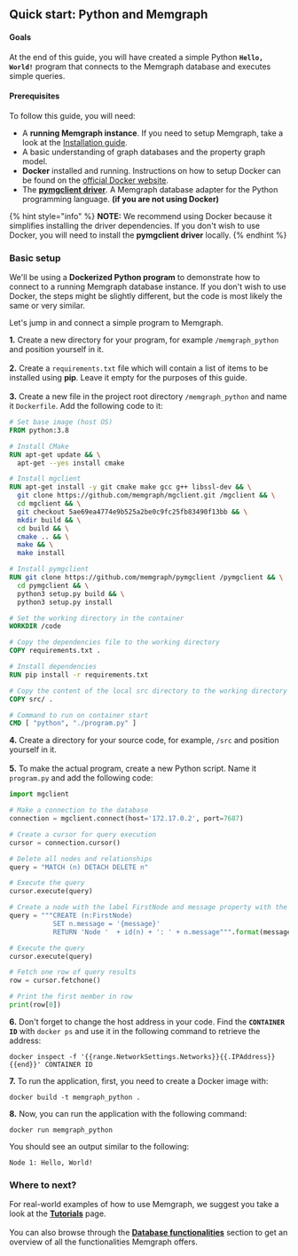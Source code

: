 ## Quick start: Python and Memgraph

#### Goals
At the end of this guide, you will have created a simple Python **`Hello, World!`** program that connects to the Memgraph database and executes simple queries.

#### Prerequisites

To follow this guide, you will need:
* A **running Memgraph instance**. If you need to setup Memgraph, take a look at the [Installation guide](../installation/installation.md).
* A basic understanding of graph databases and the property graph model.
* **Docker** installed and running. Instructions on how to setup Docker can be found on the [official Docker website](https://docs.docker.com/get-docker/).
* The [**pymgclient driver**](https://github.com/memgraph/pymgclient). A Memgraph database adapter for the Python programming language. **(if you are not using Docker)**

{% hint style="info" %}
**NOTE:** We recommend using Docker because it simplifies installing the driver dependencies. If you don't wish to use Docker, you will need to install the **pymgclient driver** locally.
{% endhint %}

### Basic setup

We'll be using a **Dockerized Python program** to demonstrate how to connect to a running Memgraph database instance.
If you don't wish to use Docker, the steps might be slightly different, but the code is most likely the same or very similar.<br />  

Let's jump in and connect a simple program to Memgraph.

**1.** Create a new directory for your program, for example `/memgraph_python` and position yourself in it.<br />  
**2.** Create a `requirements.txt` file which will contain a list of items to be installed using **pip**. Leave it empty for the purposes of this guide.<br />  
**3.** Create a new file in the project root directory `/memgraph_python` and name it  `Dockerfile`. Add the following code to it:

```Dockerfile
# Set base image (host OS)
FROM python:3.8

# Install CMake
RUN apt-get update && \
  apt-get --yes install cmake

# Install mgclient
RUN apt-get install -y git cmake make gcc g++ libssl-dev && \
  git clone https://github.com/memgraph/mgclient.git /mgclient && \
  cd mgclient && \
  git checkout 5ae69ea4774e9b525a2be0c9fc25fb83490f13bb && \
  mkdir build && \
  cd build && \
  cmake .. && \
  make && \
  make install

# Install pymgclient
RUN git clone https://github.com/memgraph/pymgclient /pymgclient && \
  cd pymgclient && \
  python3 setup.py build && \
  python3 setup.py install

# Set the working directory in the container
WORKDIR /code

# Copy the dependencies file to the working directory
COPY requirements.txt .

# Install dependencies
RUN pip install -r requirements.txt

# Copy the content of the local src directory to the working directory
COPY src/ .

# Command to run on container start
CMD [ "python", "./program.py" ]
```

**4.** Create a directory for your source code, for example, `/src` and position yourself in it.<br />  
**5.** To make the actual program, create a new Python script. Name it `program.py` and add the following code:

```Python
import mgclient

# Make a connection to the database
connection = mgclient.connect(host='172.17.0.2', port=7687)

# Create a cursor for query execution
cursor = connection.cursor()

# Delete all nodes and relationships
query = "MATCH (n) DETACH DELETE n"

# Execute the query
cursor.execute(query)

# Create a node with the label FirstNode and message property with the value "Hello, World!"
query = """CREATE (n:FirstNode)
           SET n.message = '{message}'
           RETURN 'Node '  + id(n) + ': ' + n.message""".format(message="Hello, World!")

# Execute the query
cursor.execute(query)

# Fetch one row of query results
row = cursor.fetchone()

# Print the first member in row
print(row[0])
```

**6.** Don't forget to change the host address in your code.
Find the **`CONTAINER ID`** with `docker ps` and use it in the following command to retrieve the address:

```
docker inspect -f '{{range.NetworkSettings.Networks}}{{.IPAddress}}{{end}}' CONTAINER ID
```

**7.** To run the application, first, you need to create a Docker image with:

```
docker build -t memgraph_python .
```

**8.** Now, you can run the application with the following command:

```
docker run memgraph_python
```

You should see an output similar to the following:

```
Node 1: Hello, World!
```

### Where to next?

For real-world examples of how to use Memgraph, we suggest you take a look at the **[Tutorials](../../tutorials/tutorials.md)** page.<br />  
You can also browse through the **[Database functionalities](../../database_functionalities/database-functionalities.md)** section to get an overview of all the functionalities Memgraph offers.
